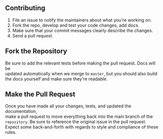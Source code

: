 ## Contributing

1.  File an issue to notify the maintainers about what you're working on.
2.  Fork the repo, develop and test your code changes, add docs.
3.  Make sure that your commit messages clearly describe the changes.
4.  Send a pull request.

## Fork the Repository

Be sure to add the relevant tests before making the pull request. Docs will be  
updated automatically when we merge to `master`, but you should also build  
the docs yourself and make sure they're readable.

## Make the Pull Request

Once you have made all your changes, tests, and updated the documentation,  
make a pull request to move everything back into the main branch of the  
`repository`. Be sure to reference the original issue in the pull request.  
Expect some back-and-forth with regards to style and compliance of these  
rules.

